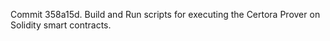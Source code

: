 Commit 358a15d.                    Build and Run scripts for executing the Certora Prover on Solidity smart contracts.